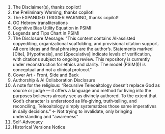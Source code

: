 1. The Disclaimer(s), thanks copilot!
2. the Preliminary Warning, thanks copilot!
3. The EXPANDED TRIGGER WARNING, thanks copilot!
4. OG Hebrew transliterations
5. Cognitive Bias Utility Equation in PSIMI
6. Legends and Tips Chart in PSIMI
7. The Disclosure Message: "This content contains AI-assisted copyediting, organizational scaffolding, and provisional citation support. All core ideas and final phrasing are the author’s. Statements marked [Cite], [Hypothesis], and [Speculative] indicate levels of verification, with citations subject to ongoing review. This repository is currently under reconstruction for ethics and clarity. The model (PSIM(I)) is conceptual and not a clinical protocol."
8. Cover Art - Front, Side and Back
9. Authorship & AI Collaboration Disclosure
10. A note for the religious: “Recursive Teleoaitology doesn’t replace God as source or judge — it offers a language and method for living into the purposes believers already see as divinely authored. To the extent that God’s character is understood as life‑giving, truth‑telling, and reconciling, Teleoaitology simply systematizes those same imperatives in daily decisions.” <- Not trying to invalidate, only bringing understanding and "awareness"
11. Self-Advocacy
12. Historical Versions Notice









